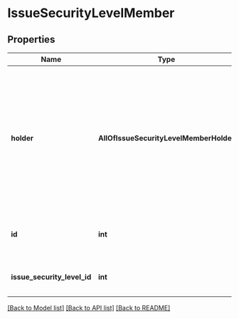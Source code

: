 # IssueSecurityLevelMember

## Properties
Name | Type | Description | Notes
------------ | ------------- | ------------- | -------------
**holder** | **AllOfIssueSecurityLevelMemberHolder** | The user or group being granted the permission. It consists of a &#x60;type&#x60; and a type-dependent &#x60;parameter&#x60;. See [Holder object](../api-group-permission-schemes/#holder-object) in *Get all permission schemes* for more information. | 
**id** | **int** | The ID of the issue security level member. | 
**issue_security_level_id** | **int** | The ID of the issue security level. | 

[[Back to Model list]](../README.md#documentation-for-models) [[Back to API list]](../README.md#documentation-for-api-endpoints) [[Back to README]](../README.md)

